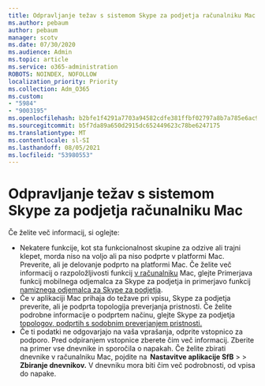 ```yaml
---
title: Odpravljanje težav s sistemom Skype za podjetja računalniku Mac
ms.author: pebaum
author: pebaum
manager: scotv
ms.date: 07/30/2020
ms.audience: Admin
ms.topic: article
ms.service: o365-administration
ROBOTS: NOINDEX, NOFOLLOW
localization_priority: Priority
ms.collection: Adm_O365
ms.custom:
- "5984"
- "9003195"
ms.openlocfilehash: b2bfe1f4291a7703a94582cdfe381ffbf02797a8b7a785e6ac9d74cf04290707
ms.sourcegitcommit: b5f7da89a650d2915dc652449623c78be6247175
ms.translationtype: MT
ms.contentlocale: sl-SI
ms.lasthandoff: 08/05/2021
ms.locfileid: "53980553"
---
```

# <a name="troubleshoot-issues-with-skype-for-business-on-mac"></a>Odpravljanje težav s sistemom Skype za podjetja računalniku Mac

Če želite več informacij, si oglejte: 

- Nekatere funkcije, kot sta funkcionalnost skupine za odzive ali trajni klepet, morda niso na voljo ali pa niso podprte v platformi Mac. Preverite, ali je delovanje podprto na platformi Mac. Če želite več informacij o razpoložljivosti funkcij [v računalniku](https://technet.microsoft.com/library/Dn951412.aspx) Mac, glejte Primerjava funkcij mobilnega odjemalca za Skype za podjetja in primerjavo funkcij [namiznega odjemalca za Skype za podjetja](https://docs.microsoft.com/skypeforbusiness/plan-your-deployment/clients-and-devices/desktop-feature-comparison).
- Če v aplikaciji Mac prihaja do težave pri vpisu, Skype za podjetja preverite, ali je podprta topologija preverjanja pristnosti. Če želite podrobne informacije o podprtem načinu, glejte Skype za podjetja [topologov, podprtih s sodobnim preverjanjem pristnosti.](https://docs.microsoft.com/skypeforbusiness/plan-your-deployment/modern-authentication/topologies-supported)  
- Če ti podatki ne odgovarjajo na vaša vprašanja, odprite vstopnico za podporo. Pred odpiranjem vstopnice zberete čim več informacij. Zberite na primer vse dnevnike in sporočila o napakah. Če želite zbirati dnevnike v računalniku Mac, pojdite na  **Nastavitve aplikacije SfB**  >    >  **Zbiranje dnevnikov.**  V dnevniku mora biti čim več podrobnosti, od vpisa do napake.